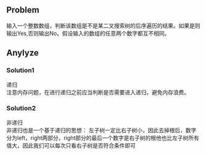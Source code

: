 ## Problem
输入一个整数数组，判断该数组是不是某二叉搜索树的后序遍历的结果。如果是则输出Yes,否则输出No。假设输入的数组的任意两个数字都互不相同。

## Anylyze
### Solution1
递归\
注意内存问题，在进行递归之前应当判断是否需要进入递归，避免内存浪费。
### Solution2
非递归\
非递归也是一个基于递归的思想：
左子树一定比右子树小，因此去掉根后，数字分为left，right两部分，right部分的最后一个数字是右子树的根他也比左子树所有值大，因此我们可以每次只看右子树是否符合条件即可
